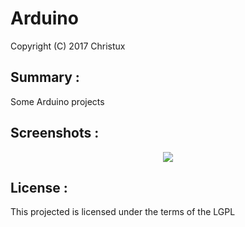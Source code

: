 # Arduino

Copyright (C) 2017 Christux

## Summary :

Some Arduino projects


## Screenshots :

<p align="center">
  <img src="ShitfRegisterLedStrip/ledstrip.png"/>
</p>

## License :

This projected is licensed under the terms of the LGPL
